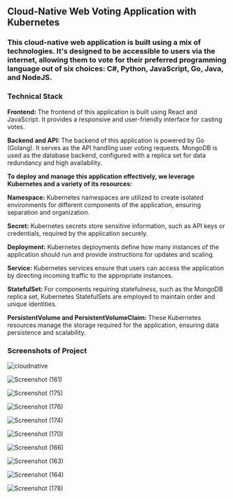 ## Cloud-Native Web Voting Application with Kubernetes
### This cloud-native web application is built using a mix of technologies. It's designed to be accessible to users via the internet, allowing them to vote for their preferred programming language out of six choices: C#, Python, JavaScript, Go, Java, and NodeJS.

### Technical Stack
 <b>Frontend: </b> The frontend of this application is built using React and JavaScript. It provides a responsive and user-friendly interface for casting votes.

<b> Backend and API: </b> The backend of this application is powered by Go (Golang). It serves as the API handling user voting requests. MongoDB is used as the database backend, configured with a replica set for data redundancy and high availability.

<b>To deploy and manage this application effectively, we leverage Kubernetes and a variety of its resources: </b>

<b> Namespace:</b> Kubernetes namespaces are utilized to create isolated environments for different components of the application, ensuring separation and organization.

<b> Secret:</b> Kubernetes secrets store sensitive information, such as API keys or credentials, required by the application securely.

<b> Deployment:</b> Kubernetes deployments define how many instances of the application should run and provide instructions for updates and scaling.

<b> Service: </b> Kubernetes services ensure that users can access the application by directing incoming traffic to the appropriate instances.

<b> StatefulSet: </b>For components requiring statefulness, such as the MongoDB replica set, Kubernetes StatefulSets are employed to maintain order and unique identities.

<b> PersistentVolume and PersistentVolumeClaim: </b> These Kubernetes resources manage the storage required for the application, ensuring data persistence and scalability.

### Screenshots of Project
![cloudnative](https://github.com/Mahadevan777/mn-eks-rgm/assets/72142581/7d11604d-e005-4644-b3ad-3282046753cc)

![Screenshot (161)](https://github.com/Mahadevan777/mn-eks-rgm/assets/72142581/e63354c7-2d8c-46cb-bd0d-78eac0ab3f52)

![Screenshot (175)](https://github.com/Mahadevan777/mn-eks-rgm/assets/72142581/8bd4c861-fcc3-451b-b2f4-25566f086a70)

![Screenshot (176)](https://github.com/Mahadevan777/mn-eks-rgm/assets/72142581/f5642898-5d92-44de-bf3e-4daeee632bb7)

![Screenshot (174)](https://github.com/Mahadevan777/mn-eks-rgm/assets/72142581/e7ef12af-da71-4ccf-b4c4-6319d333c870)

![Screenshot (170)](https://github.com/Mahadevan777/mn-eks-rgm/assets/72142581/3d12a90d-e992-46dd-8bac-9143747ad018)

![Screenshot (166)](https://github.com/Mahadevan777/mn-eks-rgm/assets/72142581/bddf192e-79f7-4e54-8a1c-24fe235281e0)

![Screenshot (163)](https://github.com/Mahadevan777/mn-eks-rgm/assets/72142581/687769cb-0b7c-4bd4-a24d-e1d0811ce4f0)

![Screenshot (164)](https://github.com/Mahadevan777/mn-eks-rgm/assets/72142581/ed64256e-de24-4431-b0b5-4381804d90b0)

![Screenshot (178)](https://github.com/Mahadevan777/mn-eks-rgm/assets/72142581/39c5b5b9-705c-4289-ba69-2605e49313a4)

